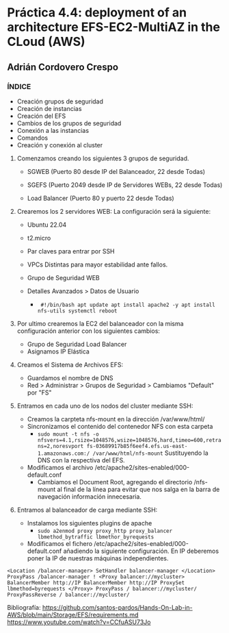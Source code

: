 
# Práctica 4.4: deployment of an architecture EFS-EC2-MultiAZ in the CLoud (AWS)


## Adrián Cordovero Crespo


### ÍNDICE
- Creación grupos de seguridad
- Creación de instancias
- Creación del EFS
- Cambios de los grupos de seguridad
- Conexión a las instancias
- Comandos
- Creación y conexión al cluster

1. Comenzamos creando los siguientes 3 grupos de seguridad.
   - SGWEB (Puerto 80 desde IP del Balanceador, 22 desde Todas)
 
   - SGEFS (Puerto 2049 desde IP de Servidores WEBs, 22 desde Todas)

   - Load Balancer (Puerto 80 y puerto 22 desde Todas)


2. Crearemos los 2 servidores WEB:
La configuración será la siguiente:
   - Ubuntu 22.04
   - t2.micro
   - Par claves para entrar por SSH
   - VPCs Distintas para mayor estabilidad ante fallos.
   - Grupo de Seguridad WEB
   - Detalles Avanzados > Datos de Usuario
  
     - `  #!/bin/bash
   apt update
   apt install apache2 -y
   apt install nfs-utils
   systemctl reboot `

3. Por ultimo crearemos la EC2 del balanceador con la misma configuración anterior con los siguientes cambios:
   - Grupo de Seguridad Load Balancer
   - Asignamos IP Elástica

4. Creamos el Sistema de Archivos EFS:
   - Guardamos el nombre de DNS
   - Red > Administrar > Grupos de Seguridad > Cambiamos "Default" por "FS"

5. Entramos en cada uno de los nodos del cluster mediante SSH:

   - Creamos la carpteta nfs-mount en la dirección /var/www/html/
   - Sincronizamos el contenido del contenedor NFS con esta carpeta
     - `sudo mount -t nfs -o nfsvers=4.1,rsize=1048576,wsize=1048576,hard,timeo=600,retrans=2,noresvport fs-03689917b85f6eef4.efs.us-east-1.amazonaws.com:/ /var/www/html/nfs-mount` Sustituyendo la DNS con la respectiva del EFS.
   - Modificamos el archivo /etc/apache2/sites-enabled/000-default.conf
     - Cambiamos el Document Root, agregando el directorio /nfs-mount al final de la línea para evitar que nos salga en la barra de navegación información innecesaria.

6. Entramos al balanceador de carga mediante SSH:
   - Instalamos los siguientes plugins de apache
     - `sudo a2enmod proxy proxy_http proxy_balancer lbmethod_bytraffic lbmethor_byrequests`
   - Modificamos el fichero /etc/apache2/sites-enabled/000-default.conf añadiendo la siguiente configuración. En IP deberemos poner la IP de nuestras máquinas independientes.
  
`<Location /balancer-manager>
 			SetHandler balancer-manager
   	</Location>
   	ProxyPass /balancer-manager !
   	<Proxy balancer://mycluster>
   			BalancerMember http://IP
   			BalancerMember http://IP
   			ProxySet lbmethod=byrequests
   	</Proxy>
   	ProxyPass / balancer://mycluster/
   	ProxyPassReverse / balancer://mycluster/
	`


Bibliografía: https://github.com/santos-pardos/Hands-On-Lab-in-AWS/blob/main/Storage/EFS/requirements.md
https://www.youtube.com/watch?v=CCfuASU73Jo

